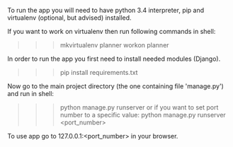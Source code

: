 To run the app you will need to have python 3.4 interpreter, pip and virtualenv (optional, but advised) installed.

If you want to work on virtualenv then run following commands in shell:
>>> mkvirtualenv planner
>>> workon planner


In order to run the app you first need to install needed modules (Django).
>>> pip install requirements.txt

Now go to the main project directory (the one containing file 'manage.py') and run in shell:
>>> python manage.py runserver 
or if you want to set port number to a specific value:
>>> python manage.py runserver <port_number>

To use app go to 127.0.0.1:<port_number> in your browser.
